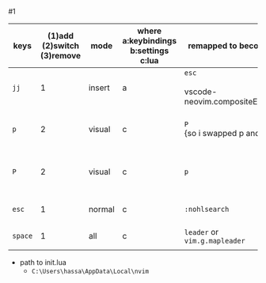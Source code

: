 #1

| keys    | (1)add<br>(2)switch<br>(3)remove | mode   | where<br>a:keybindings<br>b:settings<br>c:lua | remapped to become(0)                       | vscode func (1) | old func(2)                     | new func(3)                     | my pick |
| ------- | -------------------------------- | ------ | --------------------------------------------- | ------------------------------------------- | --------------- | ------------------------------- | ------------------------------- | ------- |
| `jj`    | 1                                | insert | a                                             | `esc`<br><br>vscode-neovim.compositeEscape1 | -               | -                               | -                               | 0       |
| `p`     | 2                                | visual | c                                             | `P`<br>{so i swapped p and P}               | -               | paste and yank overwritten text | just paste                      | 3       |
| `P`     | 2                                | visual | c                                             | `p`                                         | -               | just paste                      | paste and yank overwritten text | 3       |
| `esc`   | 1                                | normal | c                                             | `:nohlsearch`                               | -               | -                               | clear search highlighting       | 3       |
| `space` | 1                                | all    | c                                             | `leader` or<br>`vim.g.mapleader`            | -               | -                               | leader                          | 3       |
|         |                                  |        |                                               |                                             |                 |                                 |                                 |         |


- path to init.lua
	- `C:\Users\hassa\AppData\Local\nvim`